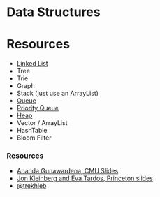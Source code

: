 # Data Structures

# Resources

- [Linked List](LinkedList/README.md)
- Tree
- Trie
- Graph
- Stack (just use an ArrayList)
- [Queue](Queue/README.md)
- [Priority Queue](PriorityQueue/README.md)
- [Heap](Heap/README.md)
- Vector / ArrayList
- HashTable
- Bloom Filter

### Resources

- [Ananda Gunawardena, CMU Slides](https://www.cs.cmu.edu/~guna/15-123S11/Lectures/)
- [Jon Kleinberg and Éva Tardos, Princeton slides](https://www.cs.princeton.edu/~wayne/kleinberg-tardos/)
- [@trekhleb](https://github.com/trekhleb/javascript-algorithms)

